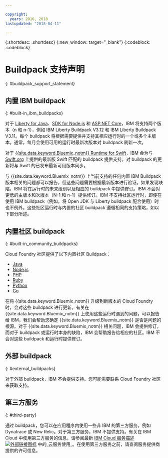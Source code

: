 ```yaml
---

copyright:
  years: 2016, 2018
lastupdated: "2018-04-11"

---
```


{:shortdesc: .shortdesc}
{:new_window: target="_blank"}
{:codeblock: .codeblock}

# Buildpack 支持声明
{: #buildpack_support_statement}


## 内置 IBM buildpack
{: #built-in_ibm_buildpacks}

对于 [Liberty for Java](/docs/runtimes/liberty/index.html)、[SDK for Node.js](/docs/runtimes/nodejs/index.html) 和 [ASP.NET Core](/docs/runtimes/dotnet/index.html)，IBM 将支持两个版本（n 和 n-1），例如 IBM Liberty Buildpack V3.12 和 IBM Liberty Buildpack V3.11。每个 buildpack 将根据需要提供并支持其相应运行时的一个或多个主版本。通常，每月会使用可用的运行时最新次版本对 buildpack 刷新一次。

对于 [{{site.data.keyword.Bluemix_notm}} Runtime for Swift](/docs/runtimes/swift/index.html)，IBM 会为与 [Swift.org](http://swift.org) 上提供的最新版 Swift 匹配的 buildpack 提供支持。对 buildpack 的更新将与 Swift 的已发布最新可用版本同步。

与 {{site.data.keyword.Bluemix_notm}} 上当前支持的任何内置 IBM Buildpack 版本相关的问题都可以报告，但这些问题需要根据最新版本进行验证。如果发现缺陷，IBM 将在运行时的未来级别以及相应的 buildpack 中提供修订。IBM 不会对更低的主版本和次版本（N-1 和 n-1）提供修订。IBM 不支持社区运行时，即便在使用 IBM buildpack（例如，将 Open JDK 与 Liberty buildpack 配合使用）时也不例外。这些社区运行时与内置的社区 buildpack 遵循相同的支持策略，如以下部分所述。

## 内置社区 buildpack
{: #built-in_community_buildpacks}

Cloud Foundry 社区提供了以下内置社区 Buildpack：

* [Java](/docs/runtimes/tomcat/index.html)
* [Node.js](https://github.com/cloudfoundry/nodejs-buildpack)
* [PHP](/docs/runtimes/php/index.html)
* [Ruby](/docs/runtimes/ruby/index.html)
* [Python](/docs/runtimes/python/index.html)
* [Go](/docs/runtimes/go/index.html)

在将 {{site.data.keyword.Bluemix_notm}} 升级到新版本的 Cloud Foundry 时，会对这些 buildpack 进行更新。有关在 {{site.data.keyword.Bluemix_notm}} 上使用这些运行时遇到的问题，可以报告给 IBM，我们会帮助您确定 {{site.data.keyword.Bluemix_notm}} 是否是问题的根源。对于 {{site.data.keyword.Bluemix_notm}} 相关问题，IBM 会提供修订，而对于 buildpack 或运行时本身的缺陷，IBM 会帮助报告给相应的社区。IBM 不会对这些 buildpack 和运行时提供修订。

## 外部 buildpack
{: #external_buildpacks}

对于外部 buildpack，IBM 不会提供支持。您可能需要联系 Cloud Foundry 社区来获取支持。

## 第三方服务
{: #third-party}

通过 buildpack，您可以在应用程序内使用一些非 IBM 的第三方服务，例如 Dynatrace 或 New Relic。对于第三方服务，IBM 不提供支持。有关在 IBM Cloud 中使用第三方服务的信息，请参阅最新 [IBM Cloud 服务描述 ![外部链接图标](../../icons/launch-glyph.svg "外部链接图标")](https://www-03.ibm.com/software/sla/sladb.nsf/sla/bm) 中的_云服务使用_。在使用第三方服务之前，请查阅服务提供商提供的许可信息。
